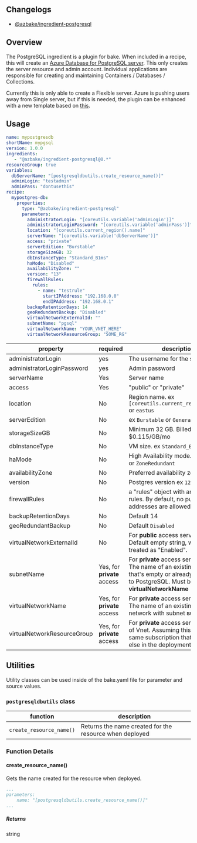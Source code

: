 ## Changelogs

* [@azbake/ingredient-postgresql](./CHANGELOG.md)

## Overview

The PostgreSQL ingredient is a plugin for bake. When included in a recipe, this will create an [Azure Database for PostgreSQL server](https://docs.microsoft.com/en-us/azure/postgresql/).
This only creates the server resource and admin account. Individual applications are responsible for creating and maintaining Containers / Databases / Collections.

Currently this is only able to create a Flexible server. Azure is pushing users away from Single server, but if this is needed, the plugin can be enhanced with a new template based on [this](https://docs.microsoft.com/en-us/azure/postgresql/quickstart-create-postgresql-server-database-using-arm-template?tabs=azure-portal).

## Usage

```yaml
name: mypostgresdb
shortName: mypgsql
version: 1.0.0
ingredients:
   - "@azbake/ingredient-postgresql@0.*"
resourceGroup: true
variables:
  dbServerName: "[postgresqldbutils.create_resource_name()]"
  adminLogin: "testadmin"
  adminPass: "dontusethis"
recipe:
  mypostgres-db:
    properties:
      type: "@azbake/ingredient-postgresql"
      parameters:
        administratorLogin: "[coreutils.variable('adminLogin')]"
        administratorLoginPassword: "[coreutils.variable('adminPass')]"
        location: "[coreutils.current_region().name]"
        serverName: "[coreutils.variable('dbServerName')]"
        access: "private" 
        serverEdition: "Burstable" 
        storageSizeGB: 32 
        dbInstanceType: "Standard_B1ms"
        haMode: "Disabled"
        availabilityZone: ""
        version: "13"
        firewallRules:
          rules:
            - name: "testrule"
              startIPAddress: "192.168.0.0"
              endIPAddress: "192.168.0.1"
        backupRetentionDays: 14
        geoRedundantBackup: "Disabled"
        virtualNetworkExternalId: "" 
        subnetName: "pgsql"
        virtualNetworkName: "YOUR_VNET_HERE"
        virtualNetworkResourceGroup: "SOME_RG"
```

| property | required | description |
| -------- | -------- | ----------- |
| administratorLogin | yes | The username for the server admin |
| administratorLoginPassword | yes | Admin password  |
| serverName | Yes | Server name  |
| access | Yes | "public" or "private" |
| location | No | Region name. ex `[coreutils.current_region().name]` or `eastus` |
| serverEdition | No | ex `Burstable` or `GeneralPurpose` |
| storageSizeGB | No | Minimum 32 GB. Billed at $0.115/GB/mo|
| dbInstanceType | No | VM size. ex `Standard_B1ms` |
| haMode | No | High Availability mode. ex `Disabled` or `ZoneRedundant` |
| availabilityZone | No | Preferred availability zone. ex `1` or `2` |
| version | No | Postgres version ex `12` or `13` |
| firewallRules | No | a "rules" object with an array of rules. By default, no public IP addresses are allowed. |
| backupRetentionDays | No | Default 14 |
| geoRedundantBackup | No | Default `Disabled` |
| virtualNetworkExternalId | No | For **public** access servers only. Default empty string, which is treated as "Enabled". |
| subnetName | Yes, for **private** access | For **private** access servers only. The name of an existing subnet that's empty or already delegated to PostgreSQL. Must be a subnet of **virtualNetworkName** |
| virtualNetworkName | Yes, for **private** access | For **private** access servers only. The name of an existing virtual network with subnet **subnetName** |
| virtualNetworkResourceGroup | Yes, for **private** access | For **private** access servers only. RG of Vnet. Assuming this is in the same subscription that everything else in the deployment belongs to. |



## Utilities

Utility classes can be used inside of the bake.yaml file for parameter and source values.


### ``postgresqldbutils`` class

| function | description |
| -------- | ----------- |
| `create_resource_name()` | Returns the name created for the resource when deployed |

### Function Details

#### create_resource_name()

Gets the name created for the resource when deployed.

```yaml
...
parameters:
    name: "[postgresqldbutils.create_resource_name()]"
...
```

##### Returns

string